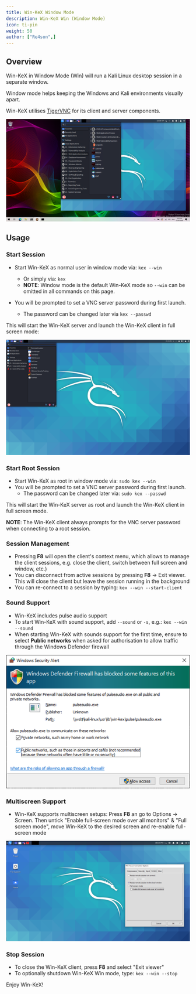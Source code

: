```yaml
---
title: Win-KeX Window Mode
description: Win-KeX Win (Window Mode)
icon: ti-pin
weight: 50
author: ["Re4son",]
---
```


## Overview

Win-KeX in Window Mode (Win) will run a Kali Linux desktop session in a separate window.

Window mode helps keeping the Windows and Kali environments visually apart.

Win-KeX utilises [TigerVNC](https://tigervnc.org/) for its client and server components.

![](../win-kex/win-kex-full.png)

## Usage

### Start Session

- Start Win-KeX as normal user in window mode via: `kex --win`
  - Or simply via: `kex`
  - **NOTE**: Window mode is the default Win-KeX mode so `--win` can be omitted in all commands on this page.

- You will be prompted to set a VNC server password during first launch.
  - The password can be changed later via `kex --passwd`

This will start the Win-KeX server and launch the Win-KeX client in full screen mode:

![](../win-kex/win-kex-win.png)

### Start Root Session

- Start Win-KeX as root in window mode via: `sudo kex --win`
- You will be prompted to set a VNC server password during first launch.
  - The password can be changed later via: `sudo kex --passwd`

This will start the Win-KeX server as root and launch the Win-KeX client in full screen mode.

**NOTE**: The Win-KeX client always prompts for the VNC server password when connecting to a root session.

### Session Management

- Pressing **F8** will open the client's context menu, which allows to manage the client sessions, e.g. close the client, switch between full screen and window, etc.)
- You can disconnect from active sessions by pressing **F8** -> Exit viewer. This will close the client but leave the session running in the background
- You can re-connect to a session by typing: `kex --win --start-client`

### Sound Support

- Win-KeX includes pulse audio support
- To start Win-KeX with sound support, add `--sound` or `-s`, e.g.: `kex --win --sound`
- When starting Win-KeX with sounds support for the first time, ensure to select **Public networks** when asked for authorisation to allow traffic through the Windows Defender firewall

![](../win-kex-sl/win-kex-pulseaudio_firewall.png)

### Multiscreen Support

- Win-KeX supports multiscreen setups:
  Press **F8** an go to Options -> Screen. Then untick "Enable full-screen mode over all monitors" & "Full screen mode", move Win-KeX to the desired screen and re-enable full-screen mode

![](win-kex-multiscreen.png)

### Stop Session

- To close the Win-KeX client, press **F8** and select "Exit viewer"
- To optionally shutdown Win-KeX Win mode, type: `kex --win --stop`

Enjoy Win-KeX!
